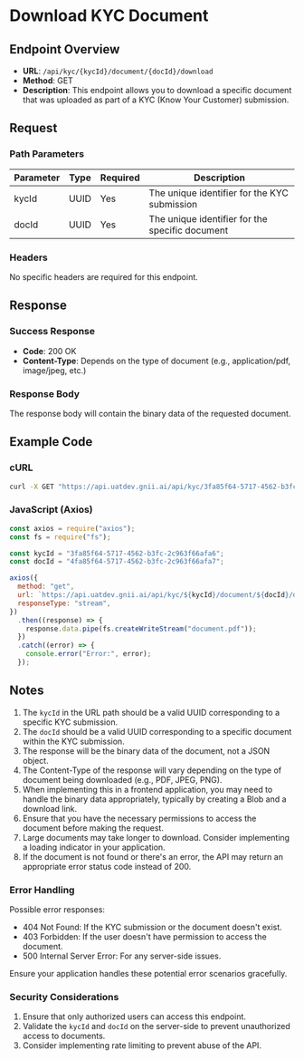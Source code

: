 # Download KYC Document

## Endpoint Overview

- **URL**: `/api/kyc/{kycId}/document/{docId}/download`
- **Method**: GET
- **Description**: This endpoint allows you to download a specific document that was uploaded as part of a KYC (Know Your Customer) submission.

## Request

### Path Parameters

| Parameter | Type | Required | Description                                     |
| --------- | ---- | -------- | ----------------------------------------------- |
| kycId     | UUID | Yes      | The unique identifier for the KYC submission    |
| docId     | UUID | Yes      | The unique identifier for the specific document |

### Headers

No specific headers are required for this endpoint.

## Response

### Success Response

- **Code**: 200 OK
- **Content-Type**: Depends on the type of document (e.g., application/pdf, image/jpeg, etc.)

### Response Body

The response body will contain the binary data of the requested document.

## Example Code

### cURL

```bash
curl -X GET "https://api.uatdev.gnii.ai/api/kyc/3fa85f64-5717-4562-b3fc-2c963f66afa6/document/4fa85f64-5717-4562-b3fc-2c963f66afa7/download" --output document.pdf
```

### JavaScript (Axios)

```javascript
const axios = require("axios");
const fs = require("fs");

const kycId = "3fa85f64-5717-4562-b3fc-2c963f66afa6";
const docId = "4fa85f64-5717-4562-b3fc-2c963f66afa7";

axios({
  method: "get",
  url: `https://api.uatdev.gnii.ai/api/kyc/${kycId}/document/${docId}/download`,
  responseType: "stream",
})
  .then((response) => {
    response.data.pipe(fs.createWriteStream("document.pdf"));
  })
  .catch((error) => {
    console.error("Error:", error);
  });
```

## Notes

1. The `kycId` in the URL path should be a valid UUID corresponding to a specific KYC submission.
2. The `docId` should be a valid UUID corresponding to a specific document within the KYC submission.
3. The response will be the binary data of the document, not a JSON object.
4. The Content-Type of the response will vary depending on the type of document being downloaded (e.g., PDF, JPEG, PNG).
5. When implementing this in a frontend application, you may need to handle the binary data appropriately, typically by creating a Blob and a download link.
6. Ensure that you have the necessary permissions to access the document before making the request.
7. Large documents may take longer to download. Consider implementing a loading indicator in your application.
8. If the document is not found or there's an error, the API may return an appropriate error status code instead of 200.

### Error Handling

Possible error responses:

- 404 Not Found: If the KYC submission or the document doesn't exist.
- 403 Forbidden: If the user doesn't have permission to access the document.
- 500 Internal Server Error: For any server-side issues.

Ensure your application handles these potential error scenarios gracefully.

### Security Considerations

1. Ensure that only authorized users can access this endpoint.
2. Validate the `kycId` and `docId` on the server-side to prevent unauthorized access to documents.
3. Consider implementing rate limiting to prevent abuse of the API.
